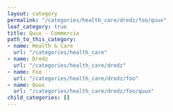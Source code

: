 ```yaml
---
layout: category
permalink: "/categories/health_care/dredz/foo/quux"
leaf_category: true
title: Quux - Commercia
path_to_this_category:
- name: Health & Care
  url: "/categories/health_care"
- name: Dredz
  url: "/categories/health_care/dredz"
- name: Foo
  url: "/categories/health_care/dredz/foo"
- name: Quux
  url: "/categories/health_care/dredz/foo/quux"
child_categories: []
---
```


